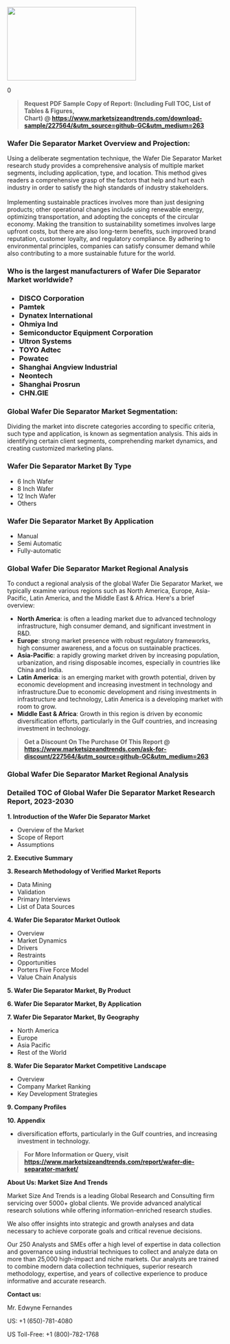 <p><img class="alignnone size-medium wp-image-20088" src="https://ffe5etoiles.com/wp-content/uploads/2024/12/MST1-300x171.png" alt="" width="300" height="171" /></p>0</p><blockquote id="" class=""><strong>Request PDF Sample Copy of Report: (Including Full TOC, List of Tables &amp; Figures, Chart)&nbsp;@&nbsp;<strong><a href="https://www.marketsizeandtrends.com/download-sample/227564/&utm_source=github-GC&utm_medium=263" target="_blank">https://www.marketsizeandtrends.com/download-sample/227564/&utm_source=github-GC&utm_medium=263</a></strong></strong></blockquote><h3 id="" class="">Wafer Die Separator Market&nbsp;Overview and Projection:</h3><p id="" class="">Using a deliberate segmentation technique, the Wafer Die Separator Market research study provides a comprehensive analysis of multiple market segments, including application, type, and location. This method gives readers a comprehensive grasp of the factors that help and hurt each industry in order to satisfy the high standards of industry stakeholders. <br /> <br />Implementing sustainable practices involves more than just designing products; other operational changes include using renewable energy, optimizing transportation, and adopting the concepts of the circular economy. Making the transition to sustainability sometimes involves large upfront costs, but there are also long-term benefits, such improved brand reputation, customer loyalty, and regulatory compliance. By adhering to environmental principles, companies can satisfy consumer demand while also contributing to a more sustainable future for the world.</p><h3 id="" class="">Who is the largest manufacturers of&nbsp;Wafer Die Separator Market worldwide?</h3><h3 class=""><p><ul><li>DISCO Corporation </li><li> Pamtek </li><li> Dynatex International </li><li> Ohmiya Ind </li><li> Semiconductor Equipment Corporation </li><li> Ultron Systems </li><li> TOYO Adtec </li><li> Powatec </li><li> Shanghai Angview Industrial </li><li> Neontech </li><li> Shanghai Prosrun </li><li> CHN.GIE</li></ul></p></h3><h3 id="" class="">Global&nbsp;Wafer Die Separator Market Segmentation:</h3><p id="" class="">Dividing the market into discrete categories according to specific criteria, such type and application, is known as segmentation analysis. This aids in identifying certain client segments, comprehending market dynamics, and creating customized marketing plans.</p><h3 id="" class="">Wafer Die Separator Market&nbsp;By Type</h3><p><p><ul><li>6 Inch Wafer</li><li> 8 Inch Wafer</li><li> 12 Inch Wafer</li><li> Others</p></li></ul></p></p><h3 id="" class="">Wafer Die Separator Market&nbsp;By Application</h3><p class=""><p><ul><li>Manual</li><li> Semi Automatic</li><li> Fully-automatic</li></ul></p></p><h3 id="" class="">Global Wafer Die Separator Market Regional Analysis</h3><p id="" class="">To conduct a regional analysis of the global Wafer Die Separator Market, we typically examine various regions such as North America, Europe, Asia-Pacific, Latin America, and the Middle East &amp; Africa. Here's a brief overview:</p><ul><li><strong>North America</strong>: is often a leading market due to advanced technology infrastructure, high consumer demand, and significant investment in R&amp;D.</li><li><strong>Europe</strong>: strong market presence with robust regulatory frameworks, high consumer awareness, and a focus on sustainable practices.</li><li><strong>Asia-Pacific</strong>: a rapidly growing market driven by increasing population, urbanization, and rising disposable incomes, especially in countries like China and India.</li><li><strong>Latin America</strong>: is an emerging market with growth potential, driven by economic development and increasing investment in technology and infrastructure.Due to economic development and rising investments in infrastructure and technology, Latin America is a developing market with room to grow.</li><li><strong>Middle East &amp; Africa</strong>: Growth in this region is driven by economic diversification efforts, particularly in the Gulf countries, and increasing investment in technology.</li></ul><blockquote id="" class=""><strong>Get a Discount On The Purchase Of This Report @ <strong><a href="https://www.marketsizeandtrends.com/ask-for-discount/227564/&utm_source=github-GC&utm_medium=263" target="_blank">https://www.marketsizeandtrends.com/ask-for-discount/227564/&utm_source=github-GC&utm_medium=263</a></strong></strong></blockquote><h3 id="" class="">Global Wafer Die Separator Market Regional Analysis</h3><h3 id="" class="">Detailed TOC of Global Wafer Die Separator Market Research Report, 2023-2030</h3><p id="" class=""><strong>1. Introduction of the Wafer Die Separator Market</strong></p><ul><li>Overview of the Market</li><li>Scope of Report</li><li>Assumptions</li></ul><p id="" class=""><strong>2. Executive Summary</strong></p><p id="" class=""><strong>3. Research Methodology of Verified Market Reports</strong></p><ul><li>Data Mining</li><li>Validation</li><li>Primary Interviews</li><li>List of Data Sources</li></ul><p id="" class=""><strong>4. Wafer Die Separator Market Outlook</strong></p><ul><li>Overview</li><li>Market Dynamics</li><li>Drivers</li><li>Restraints</li><li>Opportunities</li><li>Porters Five Force Model</li><li>Value Chain Analysis</li></ul><p id="" class=""><strong>5. Wafer Die Separator Market, By Product</strong></p><p id="" class=""><strong>6. Wafer Die Separator Market, By Application</strong></p><p id="" class=""><strong>7. Wafer Die Separator Market, By Geography</strong></p><ul><li>North America</li><li>Europe</li><li>Asia Pacific</li><li>Rest of the World</li></ul><p id="" class=""><strong>8. Wafer Die Separator Market Competitive Landscape</strong></p><ul><li>Overview</li><li>Company Market Ranking</li><li>Key Development Strategies</li></ul><p id="" class=""><strong>9. Company Profiles</strong></p><p id="" class=""><strong>10. Appendix</strong></p><ul><li>diversification efforts, particularly in the Gulf countries, and increasing investment in technology.</li></ul><blockquote id="" class=""><strong>For More Information or Query, visit <strong><strong><a href="https://www.marketsizeandtrends.com/report/wafer-die-separator-market/" target="_blank">https://www.marketsizeandtrends.com/report/wafer-die-separator-market/</a></strong></strong></strong></blockquote><p id="" class=""><strong>About Us: Market Size And Trends</strong></p><p id="" class="">Market Size And Trends is a leading Global Research and Consulting firm servicing over 5000+ global clients. We provide advanced analytical research solutions while offering information-enriched research studies.</p><p id="" class="">We also offer insights into strategic and growth analyses and data necessary to achieve corporate goals and critical revenue decisions.</p><p id="" class="">Our 250 Analysts and SMEs offer a high level of expertise in data collection and governance using industrial techniques to collect and analyze data on more than 25,000 high-impact and niche markets. Our analysts are trained to combine modern data collection techniques, superior research methodology, expertise, and years of collective experience to produce informative and accurate research.</p><p id="" class=""><strong>Contact us:</strong></p><p id="" class="">Mr. Edwyne Fernandes</p><p id="" class="">US: +1 (650)-781-4080</p><p id="" class="">US Toll-Free: +1 (800)-782-1768</p>
